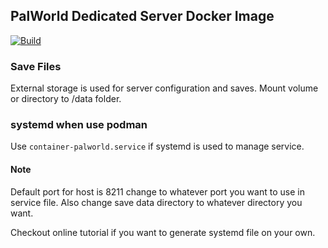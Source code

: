 ## PalWorld Dedicated Server Docker Image

[![Build](https://github.com/AdamYoung1234/palworld_docker/actions/workflows/publish.yaml/badge.svg)](https://github.com/AdamYoung1234/palworld_docker/actions/workflows/publish.yaml)

### Save Files

External storage is used for server configuration and saves. Mount volume or directory to /data folder.

### systemd when use podman

Use ```container-palworld.service``` if systemd is used to manage service.

#### Note

Default port for host is 8211 change to whatever port you want to use in service file. Also change save data directory to whatever directory you want.

Checkout online tutorial if you want to generate systemd file on your own.
